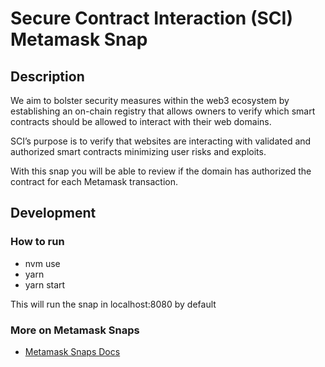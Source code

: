 # Secure Contract Interaction (SCI) Metamask Snap

## Description

We aim to bolster security measures within the web3 ecosystem by establishing an on-chain registry that allows owners to verify which smart contracts should be allowed to interact with their web domains.

SCI’s purpose is to verify that websites are interacting with validated and authorized smart contracts minimizing user risks and exploits.

With this snap you will be able to review if the domain has authorized the contract for each Metamask transaction.

## Development

###  How to run
- nvm use
- yarn
- yarn start

This will run the snap in localhost:8080 by default

### More on Metamask Snaps
- [Metamask Snaps Docs](https://docs.metamask.io/snaps/)
